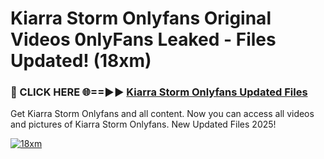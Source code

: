 # Kiarra Storm Onlyfans Original Videos 0nlyFans Leaked - Files Updated! (18xm)

<h3>🔴 CLICK HERE 🌐==►► <a href="https://tinyurl.com/2jnfzry5" rel="nofollow">Kiarra Storm Onlyfans Updated Files</a></h3>

Get Kiarra Storm Onlyfans and all content. Now you can access all videos and pictures of Kiarra Storm Onlyfans. New Updated Files 2025!

[![18xm](https://i.imgur.com/GyGTBgg.gif)](https://tinyurl.com/2jnfzry5)
